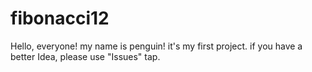 # fibonacci12

Hello, everyone! my name is penguin! it's my first project. 
if you have a better Idea, please use "Issues" tap.
